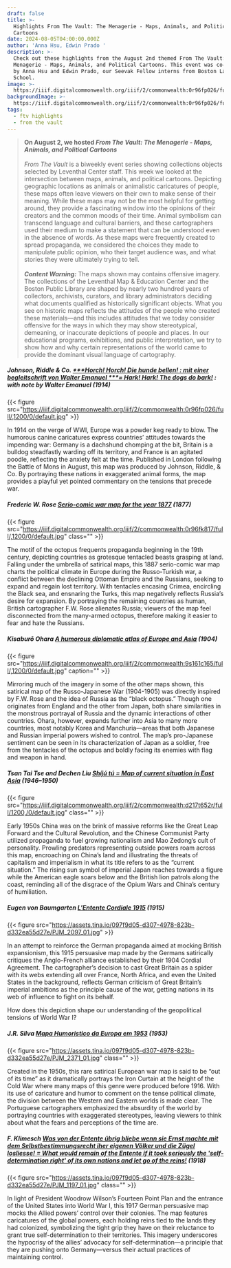 ```yaml
---
draft: false
title: >-
  Highlights From The Vault: The Menagerie - Maps, Animals, and Political
  Cartoons
date: 2024-08-05T04:00:00.000Z
author: 'Anna Hsu, Edwin Prado '
description: >-
  Check out these highlights from the August 2nd themed From The Vault: The
  Menagerie - Maps, Animals, and Political Cartoons. This event was co-curated
  by Anna Hsu and Edwin Prado, our Seevak Fellow interns from Boston Latin
  School. 
image: >-
  https://iiif.digitalcommonwealth.org/iiif/2/commonwealth:0r96fp026/full/,1200/0/default.jpg
backgroundImage: >-
  https://iiif.digitalcommonwealth.org/iiif/2/commonwealth:0r96fp026/full/,1200/0/default.jpg
tags:
  - ftv highlights
  - from the vault
---
```


> **On August 2, we hosted *From The Vault: The Menagerie - Maps, Animals, and Political Cartoons***\
> \
> *From The Vault* is a biweekly event series showing collections objects selected by Leventhal Center staff. This week we looked at the intersection between maps, animals, and political cartoons. Depicting geographic locations as animals or animalistic caricatures of people, these maps often leave viewers on their own to make sense of their meaning. While these maps may not be the most helpful for getting around, they provide a fascinating window into the opinions of their creators and the common moods of their time. Animal symbolism can transcend language and cultural barriers, and these cartographers used their medium to make a statement that can be understood even in the absence of words. As these maps were frequently created to spread propaganda, we considered the choices they made to manipulate public opinion, who their target audience was, and what stories they were ultimately trying to tell.\
> \
> ***Content Warning:*** The maps shown may contains offensive imagery. The collections of the Leventhal Map & Education Center and the Boston Public Library are shaped by nearly two hundred years of collectors, archivists, curators, and library administrators deciding what documents qualified as historically significant objects. What you see on historic maps reflects the attitudes of the people who created these materials—and this includes attitudes that we today consider offensive for the ways in which they may show stereotypical, demeaning, or inaccurate depictions of people and places. In our educational programs, exhibitions, and public interpretation, we try to show how and why certain representations of the world came to provide the dominant visual language of cartography.

##### Johnson, Riddle & Co. [***Horch! Horch! Die hunde bellen! : mit einer begleitschrift von Walter Emanuel ***= Hark! Hark! The dogs do bark!](https://collections.leventhalmap.org/search/commonwealth:0r96fp01x) : with note by Walter Emanuel (1914)

{{< figure src="https://iiif.digitalcommonwealth.org/iiif/2/commonwealth:0r96fp026/full/,1200/0/default.jpg" >}}

In 1914 on the verge of WWI, Europe was a powder keg ready to blow. The humorous canine caricatures express countries’ attitudes towards the impending war: Germany is a dachshund chomping at the bit, Britain is a bulldog steadfastly warding off its territory, and France is an agitated poodle, reflecting the anxiety felt at the time. Published in London following the Battle of Mons in August, this map was produced by Johnson, Riddle, & Co. By portraying these nations in exaggerated animal forms, the map provides a playful yet pointed commentary on the tensions that precede war.

##### Frederic W. Rose ***[Serio-comic war map for the year 1877](https://collections.leventhalmap.org/search/commonwealth:0r96fk80z)*** (1877)

{{< figure src="https://iiif.digitalcommonwealth.org/iiif/2/commonwealth:0r96fk817/full/,1200/0/default.jpg" class="" >}}

The motif of the octopus frequents propaganda beginning in the 19th century, depicting countries as grotesque tentacled beasts grasping at land. Falling under the umbrella of satirical maps, this 1887 serio-comic war map charts the political climate in Europe during the Russo-Turkish war, a conflict between the declining Ottoman Empire and the Russians, seeking to expand and regain lost territory. With tentacles encasing Crimea, encircling the Black sea, and ensnaring the Turks, this map negatively reflects Russia’s desire for expansion. By portraying the remaining countries as human, British cartographer F.W. Rose alienates Russia; viewers of the map feel disconnected from the many-armed octopus, therefore making it easier to fear and hate the Russians.

##### Kisaburō Ohara ***[A humorous diplomatic atlas of Europe and Asia](https://collections.leventhalmap.org/search/commonwealth:9s161c15w)*** (1904)

{{< figure src="https://iiif.digitalcommonwealth.org/iiif/2/commonwealth:9s161c165/full/,1200/0/default.jpg" caption="" >}}

Mirroring much of the imagery in some of the other maps shown, this satirical map of the Russo-Japanese War (1904-1905) was directly inspired by F.W. Rose and the idea of Russia as the “black octopus.” Though one originates from England and the other from Japan, both share similarities in the monstrous portrayal of Russia and the dynamic interactions of other countries. Ohara, however, expands further into Asia to many more countries, most notably Korea and Manchuria—areas that both Japanese and Russian imperial powers wished to control. The map’s pro-Japanese sentiment can be seen in its characterization of Japan as a soldier, free from the tentacles of the octopus and boldly facing its enemies with flag and weapon in hand.

##### Tsan Tai Tse and Dechen Liu [***Shíjú tú*** = Map of current situation in East Asia](https://collections.leventhalmap.org/search/commonwealth:xw42qq877) (1946–1950)

{{< figure src="https://iiif.digitalcommonwealth.org/iiif/2/commonwealth:d217t652r/full/1200,/0/default.jpg" class="" >}}

Early 1950s China was on the brink of massive reforms like the Great Leap Forward and the Cultural Revolution, and the Chinese Communist Party utilized propaganda to fuel growing nationalism and Mao Zedong’s cult of personality. Prowling predators representing outside powers roam across this map, encroaching on China’s land and illustrating the threats of capitalism and imperialism in what its title refers to as the “current situation.” The rising sun symbol of imperial Japan reaches towards a figure while the American eagle soars below and the British lion patrols along the coast, reminding all of the disgrace of the Opium Wars and China’s century of humiliation.

##### Eugen von Baumgarten ***[L'Entente Cordiale 1915](https://digital.library.cornell.edu/catalog/ss:19343435)*** (1915)

{{< figure src="https://assets.tina.io/097f9d05-d307-4978-823b-d332ea55d27e/PJM_2097_01.jpg" >}}

In an attempt to reinforce the German propaganda aimed at mocking British expansionism, this 1915 persuasive map made by the Germans satirically critiques the Anglo-French alliance established by their 1904 Cordial Agreement. The cartographer’s decision to cast Great Britain as a spider with its webs extending all over France, North Africa, and even the United States in the background, reflects German criticism of Great Britain’s imperial ambitions as the principle cause of the war, getting nations in its web of influence to fight on its behalf. 

How does this depiction shape our understanding of the geopolitical tensions of World War I?

##### J.R. Silva ***[Mapa Humoristico da Europa em 1953](https://digital.library.cornell.edu/catalog/ss:23168261)*** (1953)

{{< figure src="https://assets.tina.io/097f9d05-d307-4978-823b-d332ea55d27e/PJM_2371_01.jpg" class="" >}}

Created in the 1950s, this rare satirical European war map is said to be “out of its time” as it dramatically portrays the Iron Curtain at the height of the Cold War where many maps of this genre were produced before 1916. With its use of caricature and humor to comment on the tense political climate, the division between the Western and Eastern worlds is made clear. The Portuguese cartographers emphasized the absurdity of the world by portraying countries with exaggerated stereotypes, leaving viewers to think about what the fears and perceptions of the time are.

##### F. Klimesch [***Was von der Entente übrig bliebe wenn sie Ernst machte mit dem Selbstbestimmungsrecht iher eigenen Völker und die Zügel losliesse!*** = What would remain of the Entente if it took seriously the 'self-determination right' of its own nations and let go of the reins!](https://digital.library.cornell.edu/catalog/ss:3293853) (1918)

{{< figure src="https://assets.tina.io/097f9d05-d307-4978-823b-d332ea55d27e/PJM_1197_01.jpg" class="" >}}

In light of President Woodrow Wilson’s Fourteen Point Plan and the entrance of the United States into World War I, this 1917 German persuasive map mocks the Allied powers’ control over their colonies. The map features caricatures of the global powers, each holding reins tied to the lands they had colonized, symbolizing the tight grip they have on their reluctance to grant true self-determination to their territories. This imagery underscores the hypocrisy of the allies’ advocacy for self-determination—a principle that they are pushing onto Germany—versus their actual practices of maintaining control.
